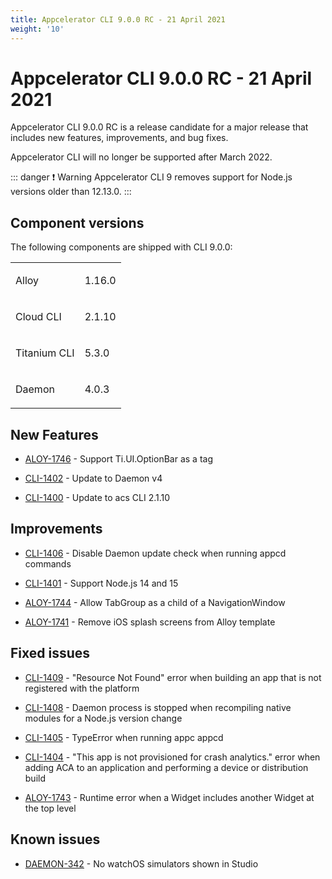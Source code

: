 ```yaml
---
title: Appcelerator CLI 9.0.0 RC - 21 April 2021
weight: '10'
---
```


# Appcelerator CLI 9.0.0 RC - 21 April 2021

Appcelerator CLI 9.0.0 RC is a release candidate for a major release that includes new features, improvements, and bug fixes.

Appcelerator CLI will no longer be supported after March 2022.

::: danger ❗️ Warning
Appcelerator CLI 9 removes support for Node.js versions older than 12.13.0.
:::

## Component versions

The following components are shipped with CLI 9.0.0:

<table class="confluenceTable"><thead class=" "></thead><tfoot class=" "></tfoot><tbody class=" "><tr><td class="confluenceTd" rowspan="1" colspan="1"><p>Alloy</p></td><td class="confluenceTd" rowspan="1" colspan="1"><p>1.16.0</p></td></tr><tr><td class="confluenceTd" rowspan="1" colspan="1"><p>Cloud CLI</p></td><td class="confluenceTd" rowspan="1" colspan="1"><p>2.1.10</p></td></tr><tr><td class="confluenceTd" rowspan="1" colspan="1"><p>Titanium CLI</p></td><td class="confluenceTd" rowspan="1" colspan="1"><p>5.3.0</p></td></tr><tr><td class="confluenceTd" rowspan="1" colspan="1"><p>Daemon</p></td><td class="confluenceTd" rowspan="1" colspan="1"><p>4.0.3</p></td></tr></tbody></table>

## New Features

* [ALOY-1746](https://jira.appcelerator.org/browse/ALOY-1746) - Support Ti.UI.OptionBar as a tag

* [CLI-1402](https://jira.appcelerator.org/browse/CLI-1402) - Update to Daemon v4

* [CLI-1400](https://jira.appcelerator.org/browse/CLI-1400) - Update to acs CLI 2.1.10

## Improvements

* [CLI-1406](https://jira.appcelerator.org/browse/CLI-1406) - Disable Daemon update check when running appcd commands

* [CLI-1401](https://jira.appcelerator.org/browse/CLI-1401) - Support Node.js 14 and 15

* [ALOY-1744](https://jira.appcelerator.org/browse/ALOY-1744) - Allow TabGroup as a child of a NavigationWindow

* [ALOY-1741](https://jira.appcelerator.org/browse/ALOY-1741) - Remove iOS splash screens from Alloy template

## Fixed issues

* [CLI-1409](https://jira.appcelerator.org/browse/CLI-1409) - "Resource Not Found" error when building an app that is not registered with the platform

* [CLI-1408](https://jira.appcelerator.org/browse/CLI-1408) - Daemon process is stopped when recompiling native modules for a Node.js version change

* [CLI-1405](https://jira.appcelerator.org/browse/CLI-1405) - TypeError when running appc appcd

* [CLI-1404](https://jira.appcelerator.org/browse/CLI-1404) - "This app is not provisioned for crash analytics." error when adding ACA to an application and performing a device or distribution build

* [ALOY-1743](https://jira.appcelerator.org/browse/ALOY-1743) - Runtime error when a Widget includes another Widget at the top level

## Known issues

* [DAEMON-342](https://jira.appcelerator.org/browse/DAEMON-342) - No watchOS simulators shown in Studio

